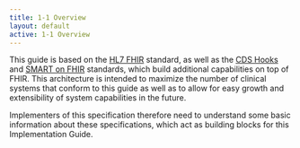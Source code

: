 ```yaml
---
title: 1-1 Overview
layout: default
active: 1-1 Overview
---
```


This guide is based on the [HL7 FHIR](http://build.fhir.org/index.html) standard, as well as the [CDS Hooks](https://cds-hooks.org/) and [SMART on FHIR](http://docs.smarthealthit.org/) standards, which build additional capabilities on top of FHIR. This architecture is intended to maximize the number of clinical systems that conform to this guide as well as to allow for easy growth and extensibility of system capabilities in the future.

Implementers of this specification therefore need to understand some basic information about these specifications, which act as building blocks for this Implementation Guide.